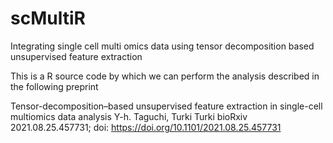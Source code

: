 # scMultiR
Integrating single cell multi omics data using tensor decomposition based unsupervised feature extraction

This is a R source code by which we can perform the analysis described in the following preprint

Tensor-decomposition–based unsupervised feature extraction in single-cell multiomics data analysis
Y-h. Taguchi, Turki Turki
bioRxiv 2021.08.25.457731; doi: https://doi.org/10.1101/2021.08.25.457731

